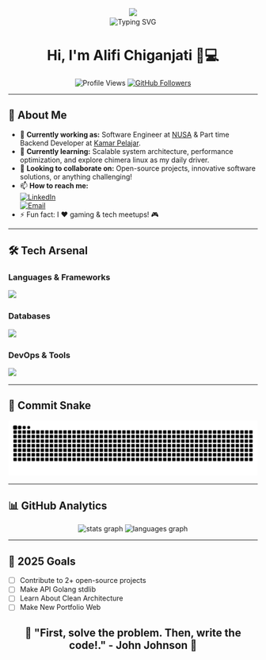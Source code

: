 <div align="center">
  <img src="https://user-images.githubusercontent.com/74038190/226127923-0e8b7792-7b3c-462b-951b-63c96ba1a5af.gif" height="200" />
    <br />
  <img src="https://readme-typing-svg.demolab.com?font=Fira+Code&weight=600&size=26&duration=4000&pause=1000&color=58F768&center=true&vCenter=true&width=435&lines=Tech+Enthusiast;Problem+Solver;Critical+Thinking;Continuous+Learner" alt="Typing SVG" />
</div>

<div align="center">
  <h1> Hi, I'm Alifi Chiganjati 👨💻</h1>
</div>

<div align="center">
  <img src="https://komarev.com/ghpvc/?username=AlifiChiganjati&label=Profile%20Views&color=blueviolet&style=flat" alt="Profile Views" />
  <a href="https://github.com/AlifiChiganjati?tab=followers">
    <img src="https://img.shields.io/github/followers/AlifiChiganjati?label=Followers&style=social" alt="GitHub Followers">
  </a>
</div>

---

## 🚀 **About Me**

- 🔭 **Currently working as:** Software Engineer at [NUSA](https://nusa.solutions/) & Part time Backend Developer at [Kamar Pelajar](https://kamarpelajar.id/).
- 🌱 **Currently learning:** Scalable system architecture, performance optimization, and explore chimera linux as my daily driver.
- 👯 **Looking to collaborate on:** Open-source projects, innovative software solutions, or anything challenging!
- 📫 **How to reach me:**  
  [![LinkedIn](https://img.shields.io/badge/LinkedIn-Connect-blue?style=for-the-badge&logo=linkedin)](https://www.linkedin.com/in/alifi-chiganjati/)  
  [![Email](https://img.shields.io/badge/Email-Drop%20a%20message-red?style=for-the-badge&logo=gmail)](mailto:alifichiganjati@gmail.com)
- ⚡ Fun fact: I ❤️ gaming & tech meetups! 🎮

---

## 🛠️ **Tech Arsenal**

### **Languages & Frameworks**

<div align="left">
  <img src="https://skillicons.dev/icons?i=go,js,ts,php,nodejs,express,laravel" height="40"/>
</div>

### **Databases**

<div align="left">
  <img src="https://skillicons.dev/icons?i=postgres,mysql,mongodb,redis" height="40"/>
</div>

### **DevOps & Tools**

<div align="left">
  <img src="https://skillicons.dev/icons?i=docker,neovim,git,github,linux" height="40"/>
</div>

---

## 🐍 **Commit Snake**

<img src="https://raw.githubusercontent.com/AlifiChiganjati/AlifiChiganjati/output/snake.svg" alt="Snake animation" />

---

## 📊 **GitHub Analytics**

<div align="center">
  <img src="https://github-readme-stats.vercel.app/api?username=AlifiChiganjati&hide_title=false&hide_rank=false&show_icons=true&include_all_commits=true&count_private=true&disable_animations=false&theme=dracula&locale=en&hide_border=false" height="150" alt="stats graph"  />
  <img src="https://github-readme-stats.vercel.app/api/top-langs?username=AlifiChiganjati&locale=en&hide_title=false&layout=compact&card_width=320&langs_count=5&theme=dracula&hide_border=false" height="150" alt="languages graph"  />
</div>

---

## 🎯 **2025 Goals**

- [ ] Contribute to 2+ open-source projects
- [ ] Make API Golang stdlib
- [ ] Learn About Clean Architecture
- [ ] Make New Portfolio Web

<div align="center">
  <h2>🚧 "First, solve the problem. Then, write the code!." - John Johnson 🚧</h2>
</div>
